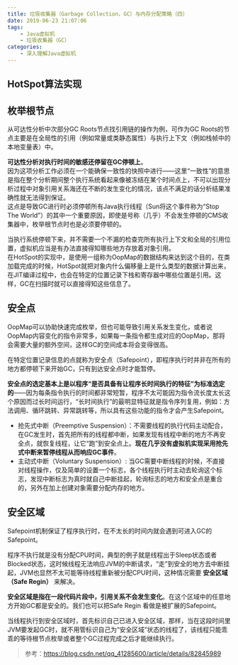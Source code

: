 ```yaml
---
title: 垃圾收集器（Garbage Collection，GC）与内存分配策略（四）
date: 2019-06-23 21:07:06
tags:
	- Java虚拟机
	- 垃圾收集器（GC）
categories:
	- 深入理解Java虚拟机
---
```


## HotSpot算法实现

## 枚举根节点

从可达性分析中次部分GC Roots节点找引用链的操作为例，可作为GC Roots的节点主要是在全局性的引用（例如常量或类静态属性）与执行上下文（例如栈帧中的本地变量表）中。

**可达性分析对执行时间的敏感还停留在GC停顿上**。<br>
因为这项分析工作必须在一个能确保一致性的快照中进行——这里“一致性”的意思是指在整个分析期间整个执行系统看起来像被冻结在某个时间点上，不可以出现分析过程中对象引用关系海还在不断的发生变化的情况，该点不满足的话分析结果准确性就无法得到保证。<br>
这点是导致GC进行时必须停顿所有Java执行线程（Sun将这个事件称为“Stop The World”）的其中一个重要原因，即使是号称（几乎）不会发生停顿的CMS收集器中，枚举根节点时也是必须要停顿的。

当执行系统停顿下来，并不需要一个不漏的检查完所有执行上下文和全局的引用位置，虚拟机应当是有办法直接得知哪些地方存放着对象引用。<br>
在HotSpot的实现中，是使用一组称为OopMap的数据结构来达到这个目的，在类加载完成的时候，HotSpot就把对象内什么偏移量上是什么类型的数据计算出来，在JIT编译过程中，也会在特定的位置记录下栈和寄存器中哪些位置是引用。这样，GC在扫描时就可以直接得知这些信息了。

<!-- more-->

## 安全点

OopMap可以协助快速完成枚举，但也可能导致引用关系发生变化，或者说OopMap内容变化的指令非常多，如果每一条指令都生成对应的OopMap，那将会需要大量的额外空间，这样GC的空间成本将会变得很高。

在特定位置记录信息的点就称为安全点（Safepoint），即程序执行时并非在所有的地方都停顿下来开始GC，只有到达安全点时才能暂停。

**安全点的选定基本上是以程序“是否具备有让程序长时间执行的特征”为标准选定的**——因为每条指令执行的时间都非常短暂，程序不太可能因为指令流长度太长这个原因而过长时间运行，“长时间执行”的最明显特征就是指令序列复用，例如：方法调用、循环跳转、异常跳转等，所以具有这些功能的指令才会产生Safepoint。

- 抢先式中断（Preemptive Suspension）：不需要线程的执行代码主动配合，在GC发生时，首先把所有的线程都中断，如果发现有线程中断的地方不再安全点，就恢复线程，让它“跑”到安全点上。**现在几乎没有虚拟机实现采用抢先式中断来暂停线程从而响应GC事件**。
- 主动式中断（Voluntary Suspension）: 当GC需要中断线程的时候，不直接对线程操作，仅及简单的设置一个标志，各个线程执行时主动去轮询这个标志，发现中断标志为真时就自己中断挂起，轮询标志的地方和安全点是重合的，另外在加上创建对象需要分配内存的地方。

## 安全区域

Safepoint机制保证了程序执行时，在不太长的时间内就会遇到可进入GC的Safepoint。

程序不执行就是没有分配CPU时间，典型的例子就是线程出于Sleep状态或者Blocked状态，这时候线程无法响应JVM的中断请求，“走”到安全的地方去中断挂起，JVM也显然不太可能等待线程重新被分配CPU时间，这种情况需要 **安全区域（Safe Regin）** 来解决。

**安全区域是指在一段代码片段中，引用关系不会发生变化**。在这个区域中的任意地方开始GC都是安全的。我们也可以把Safe Regin 看做是被扩展的Safepoint。

当线程执行到安全区域时，首先标识自己已进入安全区域，那样，当在这段时间里JVM要发起GC时，就不用管标识自己为“安全区域”状态的线程了，该线程只能乖乖的等待根节点枚举或者整个GC过程完成之后才能继续执行。

> 参考：https://blog.csdn.net/qq_41285600/article/details/82845989